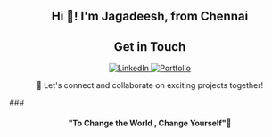 <h2 align="center">Hi 👋! I'm Jagadeesh, from Chennai</h2> 

<h2 align="center">Get in Touch</h2>

<p align="center">
  <a href="https://www.linkedin.com/in/jagadeesh2002/" target="_blank">
    <img src="https://img.shields.io/badge/LinkedIn-%230077B5.svg?&style=for-the-badge&logo=linkedin&logoColor=white" alt="LinkedIn">
  </a>
  <a href="https://jagadeeshm-portfolio.vercel.app/" target="_blank">
    <img src="https://img.shields.io/badge/Portfolio-%2312100E.svg?&style=for-the-badge&logo=dev.to&logoColor=white" alt="Portfolio">
  </a>
</p>


<p align="center">
  🚀 Let's connect and collaborate on exciting projects together!
</p>
###
<div align="center">
 <h4 align="center">"To Change the World , Change Yourself"🌟</h4>
</div>
